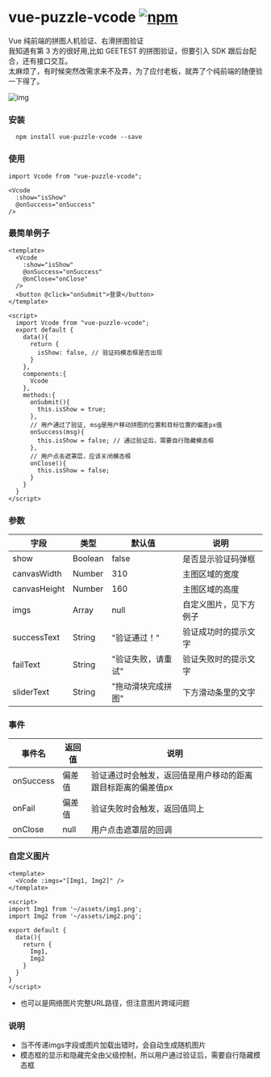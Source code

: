 # vue-puzzle-vcode [![npm](https://img.shields.io/npm/v/vue-puzzle-vcode.svg)](https://www.npmjs.com/package/vue-puzzle-vcode) 

Vue 纯前端的拼图人机验证、右滑拼图验证<br/>
我知道有第 3 方的很好用,比如 GEETEST 的拼图验证，但要引入 SDK 跟后台配合，还有接口交互。<br/>
太麻烦了，有时候突然改需求来不及弄，为了应付老板，就弄了个纯前端的随便验一下得了。

![img](public/demo.gif)


### 安装

```
  npm install vue-puzzle-vcode --save
```

### 使用

```
import Vcode from "vue-puzzle-vcode";

<Vcode
  :show="isShow"
  @onSuccess="onSuccess"
/>
```

### 最简单例子

```vue
<template>
  <Vcode
    :show="isShow"
    @onSuccess="onSuccess"
    @onClose="onClose"
  />
  <button @click="onSubmit">登录</button>
</template>

<script>
  import Vcode from "vue-puzzle-vcode";
  export default {
    data(){
      return {
        isShow: false, // 验证码模态框是否出现
      }
    },
    components:{
      Vcode
    },
    methods:{
      onSubmit(){
        this.isShow = true;
      },
      // 用户通过了验证, msg是用户移动拼图的位置和目标位置的偏差px值
      onSuccess(msg){
        this.isShow = false; // 通过验证后，需要自行隐藏模态框
      },
      // 用户点击遮罩层，应该关闭模态框
      onClose(){
        this.isShow = false;
      }
    }
  }
</script>
```

### 参数

| 字段         | 类型    | 默认值             | 说明                   |
| ------------ | ------- | ------------------ | ---------------------- |
| show         | Boolean | false              | 是否显示验证码弹框     |
| canvasWidth  | Number  | 310                | 主图区域的宽度         |
| canvasHeight | Number  | 160                | 主图区域的高度         |
| imgs         | Array   | null               | 自定义图片，见下方例子 |
| successText  | String  | "验证通过！"       | 验证成功时的提示文字   |
| failText     | String  | "验证失败，请重试" | 验证失败时的提示文字   |
| sliderText   | String  | "拖动滑块完成拼图" | 下方滑动条里的文字     |

### 事件
| 事件名    | 返回值 | 说明                                                         |
| --------- | ------ | ------------------------------------------------------------ |
| onSuccess | 偏差值 | 验证通过时会触发，返回值是用户移动的距离跟目标距离的偏差值px |
| onFail    | 偏差值 | 验证失败时会触发，返回值同上                                 |
| onClose   | null   | 用户点击遮罩层的回调                                         |

### 自定义图片

```vue
<template>
  <Vcode :imgs="[Img1, Img2]" />
</template>

<script>
import Img1 from '~/assets/img1.png';
import Img2 from '~/assets/img2.png';

export default {
  data(){
    return {
      Img1,
      Img2
    }
  }
}
</script>
```
* 也可以是网络图片完整URL路径，但注意图片跨域问题


### 说明

* 当不传递imgs字段或图片加载出错时，会自动生成随机图片
* 模态框的显示和隐藏完全由父级控制，所以用户通过验证后，需要自行隐藏模态框
